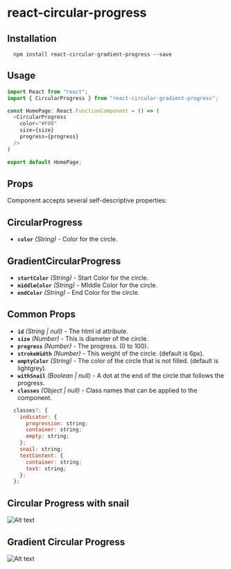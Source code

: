 # react-circular-progress

## Installation

```
  npm install react-circular-gradient-progress --save
```

## Usage

```js
import React from "react";
import { CircularProgress } from "react-circular-gradient-progress";

const HomePage: React.FunctionComponent = () => (
  <CircularProgress
    color="#F00"
    size={size}
    progress={progress}
  />
)

export default HomePage;
```

## Props

Component accepts several self-descriptive properties:


## CircularProgress
- **`color`** _(String)_ - Color for the circle.

## GradientCircularProgress
- **`startColor`** _(String)_ - Start Color for the circle.
- **`middleColor`** _(String)_ - MIddle Color for the circle.
- **`endColor`** _(String)_ - End Color for the circle.

## Common Props
- **`id`** _(String | null)_ - The html id attribute.
- **`size`** _(Number)_ - This is diameter of the circle.
- **`progress`** _(Number)_ - The progress. (0 to 100).
- **`strokeWidth`** _(Number)_ - This weight of the circle. (default is 6px).
- **`emptyColor`** _(String)_ - The color of the circle that is not filled. (default is lightgrey).
- **`withSnail`** _(Boolean | null)_ - A dot at the end of the circle that follows the progress.
- **`classes`** _(Object | null)_ - Class names that can be applied to the component.

```js
  classes?: {
    indicator: {
      progression: string;
      container: string;
      empty: string;
    };
    snail: string;
    textContent: {
      container: string;
      text: string;
    };
  };
  ```
  
  
## Circular Progress with snail
![Alt text](/../master/githubAssets/CircularProgressWithSnail.png?raw=true "Circular Progress with snail")

## Gradient Circular Progress
![Alt text](/../master/githubAssets/CircularProgress.png?raw=true "Gradient Circular Progress")
